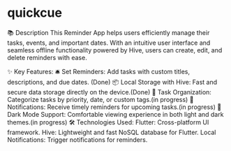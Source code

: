 # quickcue

📚 Description
This Reminder App helps users efficiently manage their tasks, events, and important dates. With an intuitive user interface and seamless offline functionality powered by Hive, users can create, edit, and delete reminders with ease.

✨ Key Features:
🛎️ Set Reminders: Add tasks with custom titles, descriptions, and due dates. (Done)
📦 Local Storage with Hive: Fast and secure data storage directly on the device.(Done)
📅 Task Organization: Categorize tasks by priority, date, or custom tags.(in progress)
📲 Notifications: Receive timely reminders for upcoming tasks.(in progress)
🌙 Dark Mode Support: Comfortable viewing experience in both light and dark themes.(in progress)
🛠️ Technologies Used:
Flutter: Cross-platform UI framework.
Hive: Lightweight and fast NoSQL database for Flutter.
Local Notifications: Trigger notifications for reminders.
